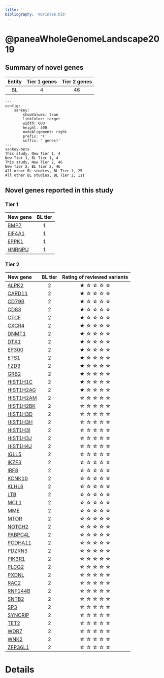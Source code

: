 ```yaml
---
title: ''
bibliography: 'morinlab.bib'
---
```


# @paneaWholeGenomeLandscape2019
## Summary of novel genes

|Entity| Tier 1 genes| Tier 2 genes|
|:-:|:-:|:-:|
|BL|4|46|
```mermaid
---
config:
    sankey:
        showValues: true
        linkColor: target
        width: 600
        height: 300
        nodeAlignment: right
        prefix: '('
        suffix: ' genes)'
---
sankey-beta
This study, New Tier 1, 4
New Tier 1, BL Tier 1, 4
This study, New Tier 2, 46
New Tier 2, BL Tier 2, 46
All other BL studies, BL Tier 1, 25
All other BL studies, BL Tier 2, 111
```

## Novel genes reported in this study

### Tier 1
|New gene|BL tier|
|:-|:-:|
|[BMP7](../BMP7)|1 |
|[EIF4A1](../EIF4A1)|1 |
|[EPPK1](../EPPK1)|1 |
|[HNRNPU](../HNRNPU)|1 |

### Tier 2
|New gene|BL tier|Rating of reviewed variants|
|:-|:-:|:-:|
|[ALPK2](../ALPK2)|2 | &starf; &star; &star; &star; &star;|
|[CARD11](../CARD11)|2 | &starf; &star; &star; &star; &star;|
|[CD79B](../CD79B)|2 | &starf; &star; &star; &star; &star;|
|[CD83](../CD83)|2 | &starf; &star; &star; &star; &star;|
|[CTCF](../CTCF)|2 | &starf; &star; &star; &star; &star;|
|[CXCR4](../CXCR4)|2 | &starf; &star; &star; &star; &star;|
|[DNMT1](../DNMT1)|2 | &starf; &star; &star; &star; &star;|
|[DTX1](../DTX1)|2 | &starf; &star; &star; &star; &star;|
|[EP300](../EP300)|2 | &starf; &star; &star; &star; &star;|
|[ETS1](../ETS1)|2 | &starf; &star; &star; &star; &star;|
|[FZD3](../FZD3)|2 | &starf; &star; &star; &star; &star;|
|[GRB2](../GRB2)|2 | &starf; &star; &star; &star; &star;|
|[HIST1H1C](../HIST1H1C)|2 | &starf; &star; &star; &star; &star;|
|[HIST1H2AG](../HIST1H2AG)|2 | &starf; &star; &star; &star; &star;|
|[HIST1H2AM](../HIST1H2AM)|2 | &star; &star; &star; &star; &star;|
|[HIST1H2BK](../HIST1H2BK)|2 | &star; &star; &star; &star; &star;|
|[HIST1H3D](../HIST1H3D)|2 |&star; &star; &star; &star; &star;|
|[HIST1H3H](../HIST1H3H)|2 |&star; &star; &star; &star; &star;|
|[HIST1H3I](../HIST1H3I)|2 |&star; &star; &star; &star; &star;|
|[HIST1H3J](../HIST1H3J)|2 |&star; &star; &star; &star; &star;|
|[HIST1H4J](../HIST1H4J)|2 |&star; &star; &star; &star; &star;|
|[IGLL5](../IGLL5)|2 |&star; &star; &star; &star; &star;|
|[IKZF3](../IKZF3)|2 |&star; &star; &star; &star; &star;|
|[IRF8](../IRF8)|2 |&star; &star; &star; &star; &star;|
|[KCNK10](../KCNK10)|2 |&star; &star; &star; &star; &star;|
|[KLHL6](../KLHL6)|2 |&star; &star; &star; &star; &star;|
|[LTB](../LTB)|2 |&star; &star; &star; &star; &star;|
|[MCL1](../MCL1)|2 |&star; &star; &star; &star; &star;|
|[MME](../MME)|2 |&star; &star; &star; &star; &star;|
|[MTOR](../MTOR)|2 |&star; &star; &star; &star; &star;|
|[NOTCH2](../NOTCH2)|2 |&star; &star; &star; &star; &star;|
|[PABPC4L](../PABPC4L)|2 |&star; &star; &star; &star; &star;|
|[PCDHA11](../PCDHA11)|2 |&star; &star; &star; &star; &star;|
|[PDZRN3](../PDZRN3)|2 |&star; &star; &star; &star; &star;|
|[PIK3R1](../PIK3R1)|2 |&star; &star; &star; &star; &star;|
|[PLCG2](../PLCG2)|2 |&star; &star; &star; &star; &star;|
|[PXDNL](../PXDNL)|2 |&star; &star; &star; &star; &star;|
|[RAC2](../RAC2)|2 |&star; &star; &star; &star; &star;|
|[RNF144B](../RNF144B)|2 |&star; &star; &star; &star; &star;|
|[SNTB2](../SNTB2)|2 |&star; &star; &star; &star; &star;|
|[SP3](../SP3)|2 |&star; &star; &star; &star; &star;|
|[SYNCRIP](../SYNCRIP)|2 |&star; &star; &star; &star; &star;|
|[TET2](../TET2)|2 |&star; &star; &star; &star; &star;|
|[WDR7](../WDR7)|2 |&star; &star; &star; &star; &star;|
|[WNK2](../WNK2)|2 |&star; &star; &star; &star; &star;|
|[ZFP36L1](../ZFP36L1)|2 |&star; &star; &star; &star; &star;|


# Details

